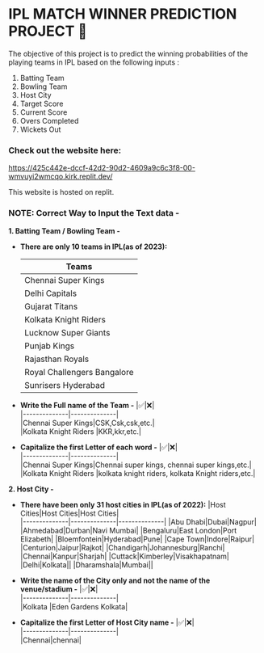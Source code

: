 # IPL MATCH WINNER PREDICTION PROJECT 🏏

The objective of this project is to predict the winning probabilities of the playing teams in IPL based on the following inputs :
1) Batting Team
2) Bowling Team
3) Host City
4) Target Score
5) Current Score
6) Overs Completed
7) Wickets Out

### Check out the website here:

https://425c442e-dccf-42d2-90d2-4609a9c6c3f8-00-wmvuyi2wmcqo.kirk.replit.dev/

This website is hosted on replit.

### NOTE: Correct Way to Input the Text data -


**1. Batting Team / Bowling Team -** 
   * **There are only 10 teams in IPL(as of 2023):**
   
        |Teams         |       
        |--------------|        
        |Chennai Super Kings|       
        |Delhi Capitals|       
        |Gujarat Titans|   
        |Kolkata Knight Riders|   
        |Lucknow Super Giants|   
        |Punjab Kings|   
        |Rajasthan Royals|
        |Royal Challengers Bangalore|
        |Sunrisers Hyderabad|
   * **Write the Full name of the Team -** 
        |:white_check_mark:|:x:|    
        |--------------|--------------|        
        |Chennai Super Kings|CSK,Csk,csk,etc.|      
        |Kolkata Knight Riders |KKR,kkr,etc.| 
   * **Capitalize the first Letter of each word -** 
        |:white_check_mark:|:x:|    
        |--------------|--------------|        
        |Chennai Super Kings|Chennai super kings, chennai super kings,etc.|      
        |Kolkata Knight Riders |kolkata knight riders, kolkata Knight riders,etc.| 

**2. Host City -**
   * **There have been only 31 host cities in IPL(as of 2022):**
        |Host Cities|Host Cities|Host Cities|     
        |--------------|--------------|--------------|
        |Abu Dhabi|Dubai|Nagpur|
        |Ahmedabad|Durban|Navi Mumbai|
        |Bengaluru|East London|Port Elizabeth|
        |Bloemfontein|Hyderabad|Pune|
        |Cape Town|Indore|Raipur|
        |Centurion|Jaipur|Rajkot|
        |Chandigarh|Johannesburg|Ranchi|
        |Chennai|Kanpur|Sharjah|
        |Cuttack|Kimberley|Visakhapatnam|
        |Delhi|Kolkata||
        |Dharamshala|Mumbai||
      
   * **Write the name of the City only and not the name of the venue/stadium -** 
        |:white_check_mark:|:x:|    
        |--------------|--------------|        
        |Kolkata |Eden Gardens Kolkata| 
    
   * **Capitalize the first Letter of Host City name -** 
        |:white_check_mark:|:x:|    
        |--------------|--------------|        
        |Chennai|chennai|      

